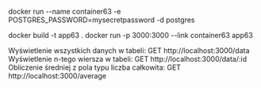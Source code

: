 docker run --name container63 -e POSTGRES_PASSWORD=mysecretpassword -d postgres

docker build -t app63 .
docker run -p 3000:3000 --link container63 app63

Wyświetlenie wszystkich danych w tabeli: GET http://localhost:3000/data
Wyświetlenie n-tego wiersza w tabeli: GET http://localhost:3000/data/:id
Obliczenie średniej z pola typu liczba całkowita: GET http://localhost:3000/average